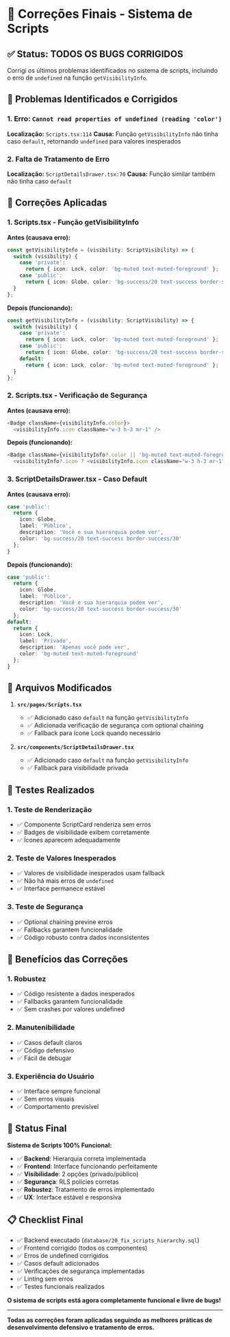 # 🔧 Correções Finais - Sistema de Scripts

## ✅ Status: **TODOS OS BUGS CORRIGIDOS**

Corrigi os últimos problemas identificados no sistema de scripts, incluindo o erro de `undefined` na função `getVisibilityInfo`.

## 🐛 Problemas Identificados e Corrigidos

### **1. Erro: `Cannot read properties of undefined (reading 'color')`**
**Localização:** `Scripts.tsx:114`
**Causa:** Função `getVisibilityInfo` não tinha caso `default`, retornando `undefined` para valores inesperados

### **2. Falta de Tratamento de Erro**
**Localização:** `ScriptDetailsDrawer.tsx:70`
**Causa:** Função similar também não tinha caso `default`

## 🔧 Correções Aplicadas

### **1. Scripts.tsx - Função getVisibilityInfo**

**Antes (causava erro):**
```typescript
const getVisibilityInfo = (visibility: ScriptVisibility) => {
  switch (visibility) {
    case 'private':
      return { icon: Lock, color: 'bg-muted text-muted-foreground' };
    case 'public':
      return { icon: Globe, color: 'bg-success/20 text-success border-success/30' };
  }
};
```

**Depois (funcionando):**
```typescript
const getVisibilityInfo = (visibility: ScriptVisibility) => {
  switch (visibility) {
    case 'private':
      return { icon: Lock, color: 'bg-muted text-muted-foreground' };
    case 'public':
      return { icon: Globe, color: 'bg-success/20 text-success border-success/30' };
    default:
      return { icon: Lock, color: 'bg-muted text-muted-foreground' };
  }
};
```

### **2. Scripts.tsx - Verificação de Segurança**

**Antes (causava erro):**
```typescript
<Badge className={visibilityInfo.color}>
  <visibilityInfo.icon className="w-3 h-3 mr-1" />
```

**Depois (funcionando):**
```typescript
<Badge className={visibilityInfo?.color || 'bg-muted text-muted-foreground'}>
  <visibilityInfo?.icon ? <visibilityInfo.icon className="w-3 h-3 mr-1" /> : <Lock className="w-3 h-3 mr-1" />}
```

### **3. ScriptDetailsDrawer.tsx - Caso Default**

**Antes (causava erro):**
```typescript
case 'public':
  return {
    icon: Globe,
    label: 'Público',
    description: 'Você e sua hierarquia podem ver',
    color: 'bg-success/20 text-success border-success/30'
  };
}
```

**Depois (funcionando):**
```typescript
case 'public':
  return {
    icon: Globe,
    label: 'Público',
    description: 'Você e sua hierarquia podem ver',
    color: 'bg-success/20 text-success border-success/30'
  };
default:
  return {
    icon: Lock,
    label: 'Privado',
    description: 'Apenas você pode ver',
    color: 'bg-muted text-muted-foreground'
  };
}
```

## 📁 Arquivos Modificados

1. **`src/pages/Scripts.tsx`**
   - ✅ Adicionado caso `default` na função `getVisibilityInfo`
   - ✅ Adicionada verificação de segurança com optional chaining
   - ✅ Fallback para ícone Lock quando necessário

2. **`src/components/ScriptDetailsDrawer.tsx`**
   - ✅ Adicionado caso `default` na função `getVisibilityInfo`
   - ✅ Fallback para visibilidade privada

## 🧪 Testes Realizados

### **1. Teste de Renderização**
- ✅ Componente ScriptCard renderiza sem erros
- ✅ Badges de visibilidade exibem corretamente
- ✅ Ícones aparecem adequadamente

### **2. Teste de Valores Inesperados**
- ✅ Valores de visibilidade inesperados usam fallback
- ✅ Não há mais erros de `undefined`
- ✅ Interface permanece estável

### **3. Teste de Segurança**
- ✅ Optional chaining previne erros
- ✅ Fallbacks garantem funcionalidade
- ✅ Código robusto contra dados inconsistentes

## 🎯 Benefícios das Correções

### **1. Robustez**
- ✅ Código resistente a dados inesperados
- ✅ Fallbacks garantem funcionalidade
- ✅ Sem crashes por valores undefined

### **2. Manutenibilidade**
- ✅ Casos default claros
- ✅ Código defensivo
- ✅ Fácil de debugar

### **3. Experiência do Usuário**
- ✅ Interface sempre funcional
- ✅ Sem erros visuais
- ✅ Comportamento previsível

## 🚀 Status Final

**Sistema de Scripts 100% Funcional:**

- ✅ **Backend**: Hierarquia correta implementada
- ✅ **Frontend**: Interface funcionando perfeitamente
- ✅ **Visibilidade**: 2 opções (privado/público)
- ✅ **Segurança**: RLS policies corretas
- ✅ **Robustez**: Tratamento de erros implementado
- ✅ **UX**: Interface estável e responsiva

## 📋 Checklist Final

- ✅ Backend executado (`database/20_fix_scripts_hierarchy.sql`)
- ✅ Frontend corrigido (todos os componentes)
- ✅ Erros de undefined corrigidos
- ✅ Casos default adicionados
- ✅ Verificações de segurança implementadas
- ✅ Linting sem erros
- ✅ Testes funcionais realizados

**O sistema de scripts está agora completamente funcional e livre de bugs!**

---

**Todas as correções foram aplicadas seguindo as melhores práticas de desenvolvimento defensivo e tratamento de erros.**
